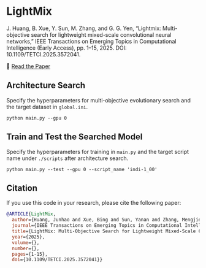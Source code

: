 # LightMix
J. Huang, B. Xue, Y. Sun, M. Zhang, and G. G. Yen, “Lightmix: Multi-objective search for lightweight mixed-scale convolutional neural
networks,” IEEE Transactions on Emerging Topics in Computational Intelligence (Early Access), pp. 1–15, 2025. DOI: 10.1109/TETCI.2025.3572041.

📑 [Read the Paper](https://ieeexplore.ieee.org/abstract/document/11023228)


## Architecture Search
Specify the hyperparameters for multi-objective evolutionary search and the target dataset in `global.ini`.  
```shell
python main.py --gpu 0
```
## Train and Test the Searched Model
Specify the hyperparameters for training in `main.py` and the target script name under `./scripts` after architecture search.  
```shell
python main.py --test --gpu 0 --script_name 'indi-1_00'
```


## Citation
If you use this code in your research, please cite the following paper:
```bibtex
@ARTICLE{LightMix,
  author={Huang, Junhao and Xue, Bing and Sun, Yanan and Zhang, Mengjie and Yen, Gary G.},
  journal={IEEE Transactions on Emerging Topics in Computational Intelligence},
  title={LightMix: Multi-Objective Search for Lightweight Mixed-Scale Convolutional Neural Networks},
  year={2025},
  volume={},
  number={},
  pages={1-15},
  doi={10.1109/TETCI.2025.3572041}}
```